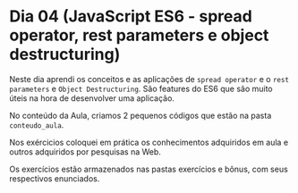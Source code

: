 # Dia 04 (JavaScript ES6 - spread operator, rest parameters e object destructuring)

Neste dia aprendi os conceitos e as aplicações de `spread operator` e o `rest parameters` e `Object Destructuring`.
São features do ES6 que são muito úteis na hora de desenvolver uma aplicação.

No conteúdo da Aula, criamos 2 pequenos códigos que estão na pasta `conteudo_aula`.

Nos exércicios coloquei em prática os conhecimentos adquiridos em aula e outros adquiridos por pesquisas na Web.

Os exercícios estão armazenados nas pastas exercícios e bônus, com seus respectivos enunciados.